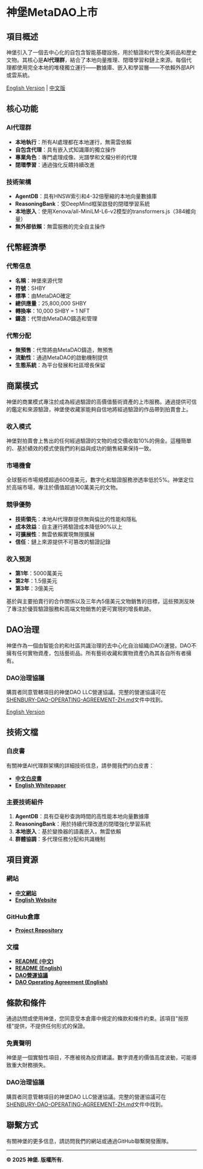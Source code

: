 # 神堡MetaDAO上市

## 項目概述

神堡引入了一個去中心化的自包含智能基礎設施，用於驗證和代幣化美術品和歷史文物。其核心是**AI代理群**，結合了本地向量推理、閉環學習和鏈上來源。每個代理都使用完全本地的堆棧獨立運行——數據庫、嵌入和學習層——不依賴外部API或雲系統。

[English Version](METADAO-LISTING.md) | [中文版](METADAO-LISTING-ZH.md)

## 核心功能

### AI代理群
- **本地執行**：所有AI處理都在本地運行，無需雲依賴
- **自包含代理**：具有嵌入式知識庫的獨立操作
- **專業角色**：專門處理成像、光譜學和文檔分析的代理
- **閉環學習**：通過強化反饋持續改進

### 技術架構
- **AgentDB**：具有HNSW索引和4-32倍壓縮的本地向量數據庫
- **ReasoningBank**：受DeepMind框架啟發的閉環學習系統
- **本地嵌入**：使用Xenova/all-MiniLM-L6-v2模型的transformers.js（384維向量）
- **無外部依賴**：無雲服務的完全自主操作

## 代幣經濟學

### 代幣信息
- **名稱**：神堡來源代幣
- **符號**：SHBY
- **標準**：由MetaDAO確定
- **總供應量**：25,800,000 SHBY
- **轉換率**：10,000 SHBY = 1 NFT
- **鑄造**：代幣由MetaDAO鑄造和管理

### 代幣分配
- **無預售**：代幣將由MetaDAO鑄造，無預售
- **流動性**：通過MetaDAO的啟動機制提供
- **生態系統**：為平台發展和社區增長保留

## 商業模式

神堡的商業模式專注於成為經過驗證的高價值藝術資產的上市服務。通過提供可信的鑑定和來源驗證，神堡使收藏家能夠自信地將經過驗證的作品帶到拍賣會上。

### 收入模式
神堡對拍賣會上售出的任何經過驗證的文物的成交價收取10%的佣金。這種簡單的、基於績效的模式使我們的利益與成功的銷售結果保持一致。

### 市場機會
全球藝術市場規模超過600億美元，數字化和驗證服務滲透率低於5%。神堡定位於高端市場，專注於價值超過100萬美元的文物。

### 競爭優勢
- **技術領先**：本地AI代理群提供無與倫比的性能和隱私
- **成本效益**：自主運行將驗證成本降低90%以上
- **可擴展性**：無雲依賴實現無限擴展
- **信任**：鏈上來源提供不可篡改的驗證記錄

### 收入預測
- **第1年**：5000萬美元
- **第2年**：1.5億美元
- **第3年**：3億美元

基於與主要拍賣行的合作關係以及三年內5億美元文物銷售的目標，這些預測反映了專注於優質驗證服務和高端文物銷售的更可實現的增長軌跡。

## DAO治理

神堡作為一個由智能合約和社區共識治理的去中心化自治組織(DAO)運營。DAO不擁有任何實物資產，包括藝術品。所有藝術收藏和實物資產仍為其各自所有者擁有。

### DAO治理協議
購買者同意管轄項目的神堡DAO LLC營運協議。完整的營運協議可在[SHENBURY-DAO-OPERATING-AGREEMENT-ZH.md](SHENBURY-DAO-OPERATING-AGREEMENT-ZH.md)文件中找到。

[English Version](SHENBURY-DAO-OPERATING-AGREEMENT.md)

## 技術文檔

### 白皮書
有關神堡AI代理群架構的詳細技術信息，請參閱我們的白皮書：

- **[中文白皮書](public/whitepaper-zh.html)**
- **[English Whitepaper](public/whitepaper.html)**

### 主要技術組件
1. **AgentDB**：具有亞毫秒查詢時間的高性能本地向量數據庫
2. **ReasoningBank**：用於持續代理改進的閉環強化學習系統
3. **本地嵌入**：基於變換器的語義嵌入，無雲依賴
4. **群體協調**：多代理任務分配和共識機制

## 項目資源

### 網站
- **[中文網站](public/index-zh.html)**
- **[English Website](public/index.html)**

### GitHub倉庫
- **[Project Repository](https://github.com/jnodes/shenbury-ai)**

### 文檔
- **[README (中文)](README-zh.md)**
- **[README (English)](README.md)**
- **[DAO營運協議](SHENBURY-DAO-OPERATING-AGREEMENT-ZH.md)**
- **[DAO Operating Agreement (English)](SHENBURY-DAO-OPERATING-AGREEMENT.md)**

## 條款和條件

通過訪問或使用神堡，您同意受本倉庫中規定的條款和條件約束。該項目"按原樣"提供，不提供任何形式的保證。

### 免責聲明
神堡是一個實驗性項目，不應被視為投資建議。數字資產的價值高度波動，可能導致重大財務損失。

### DAO治理協議
購買者同意管轄項目的神堡DAO LLC營運協議。完整的營運協議可在[SHENBURY-DAO-OPERATING-AGREEMENT-ZH.md](SHENBURY-DAO-OPERATING-AGREEMENT-ZH.md)文件中找到。

## 聯繫方式

有關神堡的更多信息，請訪問我們的網站或通過GitHub聯繫開發團隊。

---

**© 2025 神堡. 版權所有.**